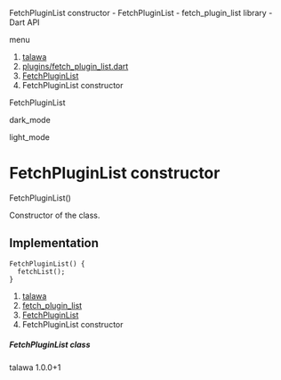 




FetchPluginList constructor - FetchPluginList - fetch\_plugin\_list library - Dart API







menu

1. [talawa](../../index.html)
2. [plugins/fetch\_plugin\_list.dart](../../file-___home_harshil_Desktop_open-source_palisadoes_talawa_lib_plugins_fetch_plugin_list/)
3. [FetchPluginList](../../file-___home_harshil_Desktop_open-source_palisadoes_talawa_lib_plugins_fetch_plugin_list/FetchPluginList-class.html)
4. FetchPluginList constructor

FetchPluginList


dark\_mode

light\_mode




# FetchPluginList constructor


FetchPluginList()

Constructor of the class.


## Implementation

```
FetchPluginList() {
  fetchList();
}
```

 


1. [talawa](../../index.html)
2. [fetch\_plugin\_list](../../file-___home_harshil_Desktop_open-source_palisadoes_talawa_lib_plugins_fetch_plugin_list/)
3. [FetchPluginList](../../file-___home_harshil_Desktop_open-source_palisadoes_talawa_lib_plugins_fetch_plugin_list/FetchPluginList-class.html)
4. FetchPluginList constructor

##### FetchPluginList class





talawa
1.0.0+1






